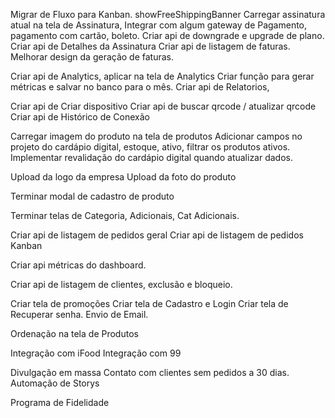 Migrar de Fluxo para Kanban.
showFreeShippingBanner
Carregar assinatura atual na tela de Assinatura,
Integrar com algum gateway de Pagamento, pagamento com cartão, boleto. 
Criar api de downgrade e upgrade de plano.
Criar api de Detalhes da Assinatura
Criar api de listagem de faturas.
Melhorar design da geração de faturas.

Criar api de Analytics, aplicar na tela de Analytics
Criar função para gerar métricas e salvar no banco para o mês.
Criar api de Relatorios, 

Criar api de Criar dispositivo
Criar api de buscar qrcode / atualizar qrcode
Criar api de Histórico de Conexão

Carregar imagem do produto na tela de produtos
Adicionar campos no projeto do cardápio digital, estoque, ativo, filtrar os produtos ativos.
Implementar revalidação do cardápio digital quando atualizar dados.

Upload da logo da empresa
Upload da foto do produto


Terminar modal de cadastro de produto

Terminar telas de Categoria, Adicionais, Cat Adicionais.

Criar api de listagem de pedidos geral
Criar api de listagem de pedidos Kanban

Criar api métricas do dashboard.

Criar api de listagem de clientes, exclusão e bloqueio.

Criar tela de promoções
Criar tela de Cadastro e Login
Criar tela de Recuperar senha.
Envio de Email.

Ordenação na tela de Produtos

Integração com iFood
Integração com 99

Divulgação em massa
Contato com clientes sem pedidos a 30 dias.
Automação de Storys

Programa de Fidelidade